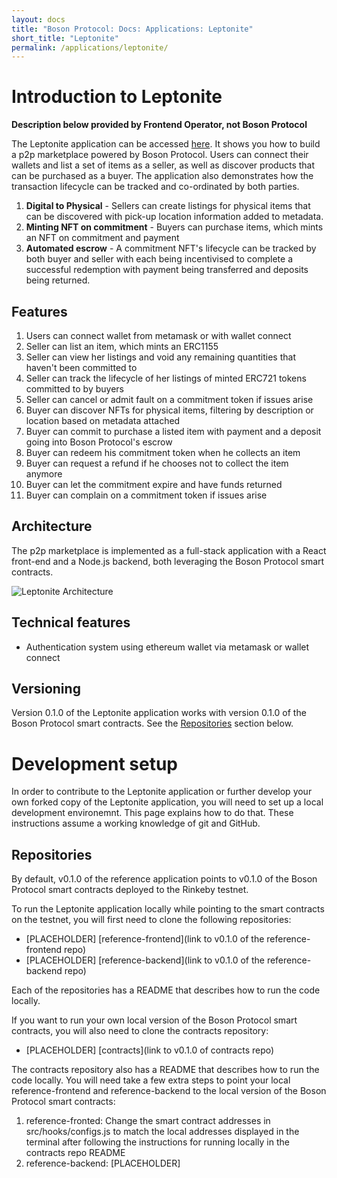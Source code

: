 ```yaml
---
layout: docs
title: "Boson Protocol: Docs: Applications: Leptonite"
short_title: "Leptonite"
permalink: /applications/leptonite/
---
```


# Introduction to Leptonite

**Description below provided by Frontend Operator, not Boson Protocol**

The Leptonite application can be accessed [here](http://leptonite.io).
It shows you how to build a p2p marketplace powered by
Boson Protocol. Users can connect their wallets and list a set of items as a
seller, as well as discover products that can be purchased as a buyer. The
application also demonstrates how the transaction lifecycle can be tracked and
co-ordinated by both parties.

1. **Digital to Physical** - Sellers can create listings for physical items that
   can be discovered with pick-up location information added to metadata.
2. **Minting NFT on commitment** - Buyers can purchase items, which mints an NFT
   on commitment and payment
3. **Automated escrow** - A commitment NFT's lifecycle can be tracked by both
   buyer and seller with each being incentivised to complete a successful
   redemption with payment being transferred and deposits being returned.

## Features

1. Users can connect wallet from metamask or with wallet connect
2. Seller can list an item, which mints an ERC1155
3. Seller can view her listings and void any remaining quantities that haven't
   been committed to
4. Seller can track the lifecycle of her listings of minted ERC721 tokens
   committed to by buyers
5. Seller can cancel or admit fault on a commitment token if issues arise
6. Buyer can discover NFTs for physical items, filtering by description or
   location based on metadata attached
7. Buyer can commit to purchase a listed item with payment and a deposit going
   into Boson Protocol's escrow
8. Buyer can redeem his commitment token when he collects an item
9. Buyer can request a refund if he chooses not to collect the item anymore
10. Buyer can let the commitment expire and have funds returned
11. Buyer can complain on a commitment token if issues arise

## Architecture

The p2p marketplace is implemented as a full-stack application with a React
front-end and a Node.js backend, both leveraging the Boson Protocol smart
contracts.

![Leptonite Architecture](/images/docs/leptonite-architecture.png)

## Technical features

- Authentication system using ethereum wallet via metamask or wallet connect

## Versioning

Version 0.1.0 of the Leptonite application works with version 0.1.0 of the Boson
Protocol smart contracts. See the [Repositories](#repositories) section below.


# Development setup

In order to contribute to the Leptonite application or further develop your own
forked copy of the Leptonite application, you will need to set up a local
development environemnt. This page explains how to do that. These instructions
assume a working knowledge of git and GitHub.

## Repositories

By default, v0.1.0 of the reference application points to v0.1.0 of the Boson
Protocol smart contracts deployed to the Rinkeby testnet.

To run the Leptonite application locally while pointing to the smart contracts
on the testnet, you will first need to clone the following repositories:

* [PLACEHOLDER] [reference-frontend](link to v0.1.0 of the reference-frontend repo)
* [PLACEHOLDER] [reference-backend](link to v0.1.0 of the reference-backend repo)

Each of the repositories has a README that describes how to run the code
locally.

If you want to run your own local version of the Boson Protocol smart contracts,
you will also need to clone the contracts repository:

- [PLACEHOLDER] [contracts](link to v0.1.0 of contracts repo)

The contracts repository also has a README that describes how to run the code
locally. You will need take a few extra steps to point your local
reference-frontend and reference-backend to the local version of the Boson
Protocol smart contracts:

1. reference-fronted: Change the smart contract addresses in
   src/hooks/configs.js to match the local addresses displayed in the terminal
   after following the instructions for running locally in the contracts repo
   README
2. reference-backend: [PLACEHOLDER]
